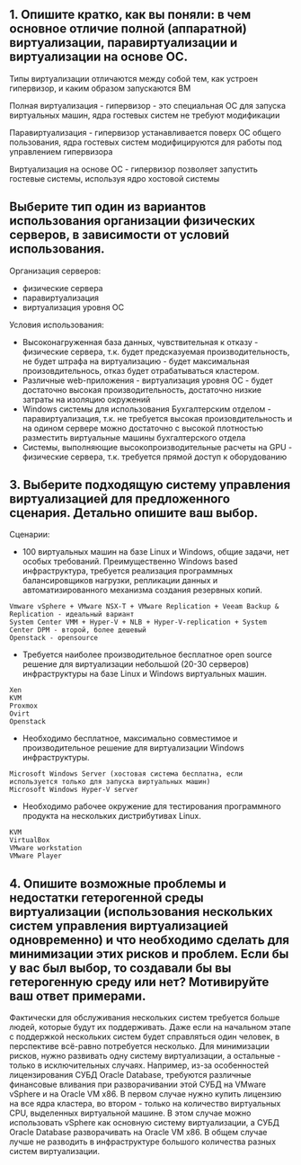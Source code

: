 ## 1. Опишите кратко, как вы поняли: в чем основное отличие полной (аппаратной) виртуализации, паравиртуализации и виртуализации на основе ОС.

Типы виртуализации отличаются между собой тем, как устроен гипервизор, и каким образом запускаются ВМ

Полная виртуализация - гипервизор - это специальная ОС для запуска виртуальных машин, ядра гостевых систем не требуют модификации

Паравиртуализация - гипервизор устанавливается поверх ОС общего пользования, ядра гостевых систем модифицируются для работы под управлением гипервизора

Виртуализация на основе ОС - гипервизор позволяет запустить гостевые системы, используя ядро хостовой системы

## Выберите тип один из вариантов использования организации физических серверов, в зависимости от условий использования.

Организация серверов:

- физические сервера
- паравиртуализация
- виртуализация уровня ОС

Условия использования:

- Высоконагруженная база данных, чувствительная к отказу - физические сервера, т.к. будет предсказуемая производительность, не будет штрафа на виртуализацию - будет максимальная произовдительнось, отказ будет отрабатываться кластером.
- Различные web-приложения - виртуализация уровня ОС - будет достаточно высокая производительность, достаточно низкие затраты на изоляцию окружений 
- Windows системы для использования Бухгалтерским отделом - паравиртуализация, т.к. не требуется высокая произовдительность и на одином сервере можно достаточно с высокой плотностью разместить виртуальные машины бухгалтерского отдела
- Системы, выполняющие высокопроизводительные расчеты на GPU - физические сервера, т.к. требуется прямой доступ к оборудованию

## 3. Выберите подходящую систему управления виртуализацией для предложенного сценария. Детально опишите ваш выбор.

Сценарии:

- 100 виртуальных машин на базе Linux и Windows, общие задачи, нет особых требований. Преимущественно Windows based инфраструктура, требуется реализация программных балансировщиков нагрузки, репликации данных и автоматизированного механизма создания резервных копий.
```
Vmware vSphere + VMware NSX-T + VMware Replication + Veeam Backup & Replication - идеальный вариант
System Center VMM + Hyper-V + NLB + Hyper-V-replication + System Center DPM - второй, более дешевый
Openstack - opensource
```
- Требуется наиболее производительное бесплатное open source решение для виртуализации небольшой (20-30 серверов) инфраструктуры на базе Linux и Windows виртуальных машин.
```
Xen
KVM
Proxmox
Ovirt
Openstack
```
- Необходимо бесплатное, максимально совместимое и производительное решение для виртуализации Windows инфраструктуры.
```
Microsoft Windows Server (хостовая система бесплатна, если используется только для запуска виртуальных машин)
Microsoft Windows Hyper-V server
```
- Необходимо рабочее окружение для тестирования программного продукта на нескольких дистрибутивах Linux.
```
KVM
VirtualBox
VMware workstation
VMware Player
```
## 4. Опишите возможные проблемы и недостатки гетерогенной среды виртуализации (использования нескольких систем управления виртуализацией одновременно) и что необходимо сделать для минимизации этих рисков и проблем. Если бы у вас был выбор, то создавали бы вы гетерогенную среду или нет? Мотивируйте ваш ответ примерами.

Фактически для обслуживания нескольких систем требуется больше людей, которые будут их поддерживать. Даже если на начальном этапе с поддержкой нескольких систем будет справляться один человек, в перспективе всё-равно потребуется несколько. Для минимизации рисков, нужно развивать одну систему виртуализации, а остальные - только в исключительных случаях. Например, из-за особенностей лицензирования СУБД Oracle Database, требуются различные финансовые вливания при разворачивании этой СУБД на VMware vSphere и на Oracle VM x86. В первом случае нужно купить лицензию на все ядра кластера, во втором - только на количество виртуальных CPU, выделенных виртуальной машине. В этом случае можно использовать vSphere как основную систему виртуализации, а СУБД Oracle Database разворачивать на Oracle VM x86. В общем случае лучше не разводить в инфраструктуре большого количества разных систем виртуализации.
